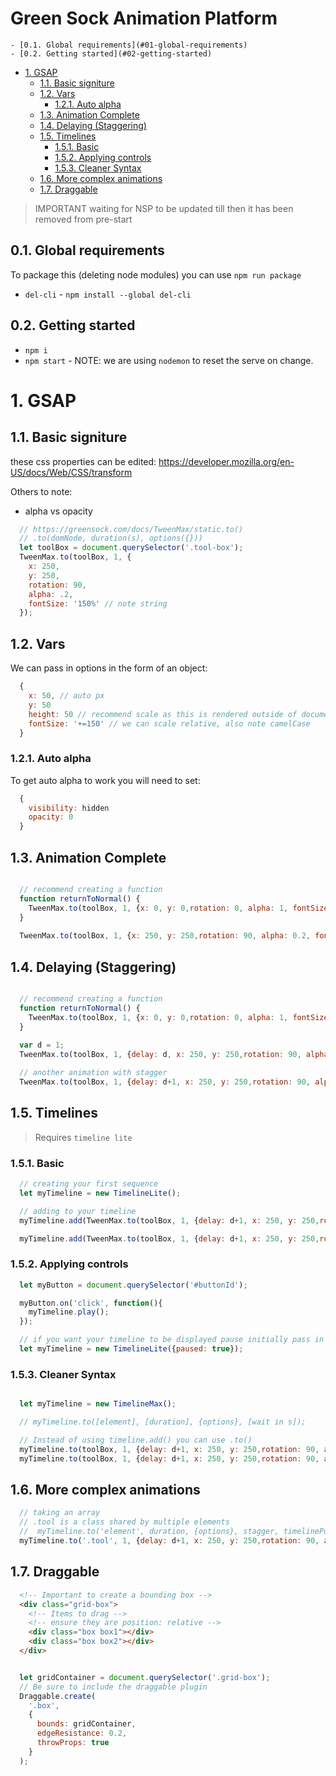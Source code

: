 Green Sock Animation Platform
=============================

<!-- TOC -->

    - [0.1. Global requirements](#01-global-requirements)
    - [0.2. Getting started](#02-getting-started)
- [1. GSAP](#1-gsap)
    - [1.1. Basic signiture](#11-basic-signiture)
    - [1.2. Vars](#12-vars)
        - [1.2.1. Auto alpha](#121-auto-alpha)
    - [1.3. Animation Complete](#13-animation-complete)
    - [1.4. Delaying (Staggering)](#14-delaying-staggering)
    - [1.5. Timelines](#15-timelines)
        - [1.5.1. Basic](#151-basic)
        - [1.5.2. Applying controls](#152-applying-controls)
        - [1.5.3. Cleaner Syntax](#153-cleaner-syntax)
    - [1.6. More complex animations](#16-more-complex-animations)
    - [1.7. Draggable](#17-draggable)

<!-- /TOC -->

> IMPORTANT waiting for NSP to be updated till then it has been removed from pre-start


## 0.1. Global requirements
To package this (deleting node modules) you can use `npm run package`
- `del-cli` - `npm install --global del-cli`


## 0.2. Getting started
- `npm i`
- `npm start` - NOTE: we are using `nodemon` to reset the serve on change.

# 1. GSAP


## 1.1. Basic signiture
these css properties can be edited:
https://developer.mozilla.org/en-US/docs/Web/CSS/transform

Others to note:
- alpha vs opacity

```js 
  // https://greensock.com/docs/TweenMax/static.to()
  // .to(domNode, duration(s), options({}))
  let toolBox = document.querySelector('.tool-box');
  TweenMax.to(toolBox, 1, {
    x: 250, 
    y: 250,
    rotation: 90,
    alpha: .2,
    fontSize: '150%' // note string
  });
```


## 1.2. Vars

We can pass in options in the form of an object:
```js 
  {
    x: 50, // auto px
    y: 50
    height: 50 // recommend scale as this is rendered outside of document flow
    fontSize: '+=150' // we can scale relative, also note camelCase
  }
```


### 1.2.1. Auto alpha
To get auto alpha to work you will need to set:

```js 
  {
    visibility: hidden
    opacity: 0  
  }
```


## 1.3. Animation Complete
```js 

  // recommend creating a function
  function returnToNormal() {
    TweenMax.to(toolBox, 1, {x: 0, y: 0,rotation: 0, alpha: 1, fontSize: '100%'});
  }
  
  TweenMax.to(toolBox, 1, {x: 250, y: 250,rotation: 90, alpha: 0.2, fontSize: '150%', onComplete: returnToNormal});

```


## 1.4. Delaying (Staggering)
```js 

  // recommend creating a function
  function returnToNormal() {
    TweenMax.to(toolBox, 1, {x: 0, y: 0,rotation: 0, alpha: 1, fontSize: '100%'});
  }
  
  var d = 1;
  TweenMax.to(toolBox, 1, {delay: d, x: 250, y: 250,rotation: 90, alpha: 0.2, fontSize: '150%', onComplete: returnToNormal});

  // another animation with stagger
  TweenMax.to(toolBox, 1, {delay: d+1, x: 250, y: 250,rotation: 90, alpha: 0.2, fontSize: '150%', onComplete: returnToNormal});

```

## 1.5. Timelines
> Requires `timeline lite`


### 1.5.1. Basic 
```js 
  // creating your first sequence
  let myTimeline = new TimelineLite();

  // adding to your timeline
  myTimeline.add(TweenMax.to(toolBox, 1, {delay: d+1, x: 250, y: 250,rotation: 90, alpha: 0.2, fontSize: '150%', onComplete: returnToNormal}));

  myTimeline.add(TweenMax.to(toolBox, 1, {delay: d+1, x: 250, y: 250,rotation: 90, alpha: 0.2, fontSize: '150%', onComplete: returnToNormal}));

```


### 1.5.2. Applying controls
```js
  let myButton = document.querySelector('#buttonId');

  myButton.on('click', function(){
    myTimeline.play();
  });

  // if you want your timeline to be displayed pause initially pass in options
  let myTimeline = new TimelineLite({paused: true});

```


### 1.5.3. Cleaner Syntax
```js

  let myTimeline = new TimelineMax();

  // myTimeline.to([element], [duration], {options}, [wait in s]);

  // Instead of using timeline.add() you can use .to()
  myTimeline.to(toolBox, 1, {delay: d+1, x: 250, y: 250,rotation: 90, alpha: 0.2, fontSize: '150%', onComplete: returnToNormal});
  myTimeline.to(toolBox, 1, {delay: d+1, x: 250, y: 250,rotation: 90, alpha: 0.2, fontSize: '150%', onComplete: returnToNormal});

```


## 1.6. More complex animations
```js
  // taking an array 
  // .tool is a class shared by multiple elements
  //  myTimeline.to('element', duration, {options}, stagger, timelinePosition);
  myTimeline.to('.tool', 1, {delay: d+1, x: 250, y: 250,rotation: 90, alpha: 0.2, fontSize: '150%', onComplete: returnToNormal} 0.2, 1);

```


## 1.7. Draggable 
```html
  <!-- Important to create a bounding box -->
  <div class="grid-box">
    <!-- Items to drag -->
    <!-- ensure they are position: relative -->
    <div class="box box1"></div>
    <div class="box box2"></div>
  </div>
```
```js

  let gridContainer = document.querySelector('.grid-box');
  // Be sure to include the draggable plugin
  Draggable.create(
    '.box',
    {
      bounds: gridContainer,
      edgeResistance: 0.2,
      throwProps: true
    }
  );

```





